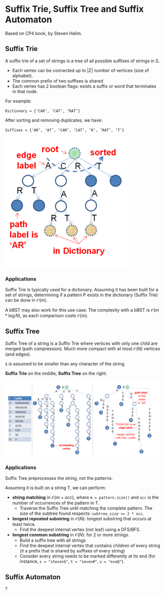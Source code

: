 # Suffix Trie, Suffix Tree and Suffix Automaton
Based on CP4 book, by Steven Halim.

## Suffix Trie
A suffix trie of a set of strings is a tree of all possible suffixes of strings in S.
- Each vertex can be connected up to $|\Sigma|$ number of vertices (size of alphabet).
- The common prefix of two suffixes is shared
- Each vertex has 2 boolean flags: exists a suffix or word that terminates in that node.

For example:


`Dictionary = {‘CAR’, ‘CAT’, ‘RAT’}`

After sorting and removing duplicates, we have:

`Suffixes = {‘AR’, ‘AT’, ‘CAR’, ‘CAT’, ‘R’, ‘RAT’, ‘T’}`

![alt text](images/image.png)

### Applications
Suffix Trie is typically used for a dictionary. Assuming it has been built for a set of strings, determining if a pattern P exists in the dictionary (Suffix Trie) can be done in $\mathcal{O}(m)$.

A bBST may also work for this use case. The complexity with a bBST is $\mathcal{O}(m * \log N)$, as each comparison costs $\mathcal{O}(m)$.

## Suffix Tree
Suffix Tree of a string is a Suffix Trie where vertices with only one child are merged (path compression). Much more compact with at most $\mathcal{O}(N)$ vertices (and edges).


`$` is assumed to be smaller than any character of the string.

**Suffix Trie** on the middle, **Suffix Tree** on the right:

![alt text](images/image-1.png)

### Applications
Suffix Tree preprocesses the string, not the patterns.

Assuming it is built on a string T, we can perform:
- **string matching** in $\mathcal{O}(m + occ)$, where `m = pattern.size()` and `occ` is the number of occurrences of the pattern in T.
    - Traverse the Suffix Tree until matching the complete pattern. The size of the subtree found respects: `subtree_size <= 2 * occ`.
- **longest repeated substring** in $\mathcal{O}(N)$: longest substring that occurs at least twice.
    - Find the deepest internal vertex (not leaf) using a DFS/BFS.
- **longest common substring** in $\mathcal{O}(N)$: for 2 or more strings.
    - Build a suffix tree with all strings
    - Find the deepest internal vertex that contains children of every string (it a prefix that is shared by suffixes of every string)
    - Consider every string needs to be marked differently at its end (for instance, `s = "steven$"`, `t = "seven#"`, `u = "eve@"`).


## Suffix Automaton
?
